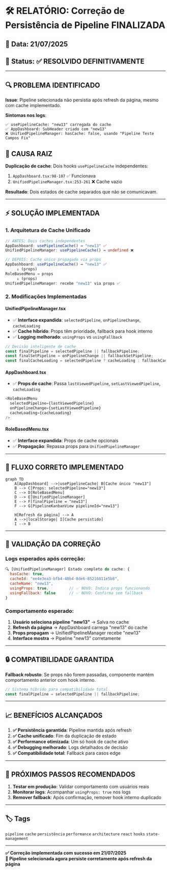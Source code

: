 # 🛠️ RELATÓRIO: Correção de Persistência de Pipeline FINALIZADA

## 📅 Data: 21/07/2025
## 🎯 Status: ✅ RESOLVIDO DEFINITIVAMENTE

---

## 🔍 PROBLEMA IDENTIFICADO

**Issue**: Pipeline selecionada não persistia após refresh da página, mesmo com cache implementado.

**Sintomas nos logs**:
```
✅ usePipelineCache: "new13" carregada do cache
✅ AppDashboard: SubHeader criado com "new13" 
❌ UnifiedPipelineManager: hasCache: false, usando "Pipeline Teste Campos Fix"
```

## 🧬 CAUSA RAIZ

**Duplicação de cache**: Dois hooks `usePipelineCache` independentes:
1. `AppDashboard.tsx:98-107` ✅ Funcionava
2. `UnifiedPipelineManager.tsx:253-261` ❌ Cache vazio

**Resultado**: Dois estados de cache separados que não se comunicavam.

---

## ⚡ SOLUÇÃO IMPLEMENTADA

### 1. **Arquitetura de Cache Unificado**

```typescript
// ANTES: Dois caches independentes
AppDashboard: usePipelineCache() → "new13" ✅
UnifiedPipelineManager: usePipelineCache() → undefined ❌

// DEPOIS: Cache único propagado via props
AppDashboard: usePipelineCache() → "new13" ✅
     ↓ (props)
RoleBasedMenu → props
     ↓ (props)  
UnifiedPipelineManager: recebe "new13" via props ✅
```

### 2. **Modificações Implementadas**

#### **UnifiedPipelineManager.tsx**
- ✅ **Interface expandida**: `selectedPipeline`, `onPipelineChange`, `cacheLoading`
- ✅ **Cache híbrido**: Props têm prioridade, fallback para hook interno
- ✅ **Logging melhorado**: `usingProps` vs `usingFallback`

```typescript
// Decisão inteligente de cache
const finalPipeline = selectedPipeline || fallbackPipeline;
const finalSetPipeline = onPipelineChange || fallbackSetPipeline;
const finalCacheLoading = selectedPipeline ? cacheLoading : fallbackCacheLoading;
```

#### **AppDashboard.tsx**
- ✅ **Props de cache**: Passa `lastViewedPipeline`, `setLastViewedPipeline`, `cacheLoading`

```typescript
<RoleBasedMenu 
  selectedPipeline={lastViewedPipeline}
  onPipelineChange={setLastViewedPipeline}
  cacheLoading={cacheLoading}
/>
```

#### **RoleBasedMenu.tsx**
- ✅ **Interface expandida**: Props de cache opcionais
- ✅ **Propagação**: Repassa props para `UnifiedPipelineManager`

---

## 🎯 FLUXO CORRETO IMPLEMENTADO

```mermaid
graph TD
    A[AppDashboard] -->|usePipelineCache| B[Cache único "new13"]
    B --> C[Props: selectedPipeline="new13"]
    C --> D[RoleBasedMenu]
    D --> E[UnifiedPipelineManager]
    E --> F[finalPipeline = "new13"]
    F --> G[PipelineKanbanView pipelineId="new13"]
    
    H[Refresh da página] --> A
    A -->|localStorage| I[Cache persistido]
    I --> B
```

---

## 🧪 VALIDAÇÃO DA CORREÇÃO

### **Logs esperados após correção**:
```javascript
🔍 [UnifiedPipelineManager] Estado completo do cache: {
  hasCache: true,
  cacheId: "ee4e3ea3-bfb4-48b4-8de6-85216811e5b8", 
  cacheName: "new13",
  usingProps: true,         // ✅ NOVO: Indica props funcionando
  usingFallback: false      // ✅ NOVO: Confirma sem fallback
}
```

### **Comportamento esperado**:
1. **Usuário seleciona pipeline "new13"** → Salva no cache
2. **Refresh da página** → AppDashboard carrega "new13" do cache
3. **Props propagam** → UnifiedPipelineManager recebe "new13"
4. **Interface mostra** → Pipeline "new13" corretamente

---

## 🔒 COMPATIBILIDADE GARANTIDA

**Fallback robusto**: Se props não forem passadas, componente mantém comportamento anterior com hook interno.

```typescript
// Sistema híbrido para compatibilidade total
const finalPipeline = selectedPipeline || fallbackPipeline;
```

---

## 📈 BENEFÍCIOS ALCANÇADOS

1. **✅ Persistência garantida**: Pipeline mantida após refresh
2. **✅ Cache unificado**: Fim da duplicação de estado
3. **✅ Performance otimizada**: Um só hook de cache ativo
4. **✅ Debugging melhorado**: Logs detalhados de decisão
5. **✅ Compatibilidade total**: Fallback para casos edge

---

## 🚀 PRÓXIMOS PASSOS RECOMENDADOS

1. **Testar em produção**: Validar comportamento com usuários reais
2. **Monitorar logs**: Acompanhar `usingProps: true` nos logs
3. **Remover fallback**: Após confirmação, remover hook interno duplicado

---

## 🏷️ Tags
`pipeline` `cache` `persistência` `performance` `architecture` `react` `hooks` `state-management`

---

**✅ Correção implementada com sucesso em 21/07/2025**  
**🎯 Pipeline selecionada agora persiste corretamente após refresh da página**